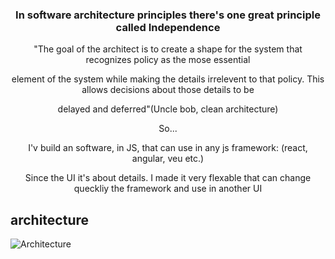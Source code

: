 <h3 align="center"> In software architecture principles there's one great principle called Independence </h3>

<p align="center">"The goal of the architect is to create a shape for the system that recognizes policy as the mose essential</p>
<p align="center">element of the system while making the details irrelevent to that policy. This allows decisions about those details to be</p>
<p align="center">delayed and deferred"(Uncle bob, clean architecture)</p>

<div align="center">
  <p>So...</p>
  <p>I'v build an software, in JS, that can use in any js framework: (react, angular, veu etc.)</p>
  <p>Since the UI it's about details. I made it very flexable that can change queckliy the framework and use in another UI </p>
</div>

## architecture
![Architecture](https://github.com/HeloyoM/dynamic-pagination/assets/57059886/a2f434fb-d364-4138-9328-de466c1bd797)

  
